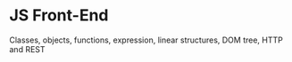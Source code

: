 # JS Front-End
 Classes, objects, functions, expression, linear structures, DOM tree, HTTP and REST
